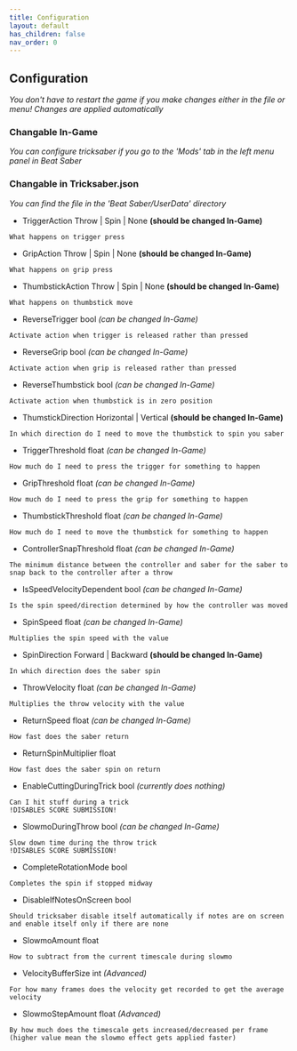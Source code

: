```yaml
---
title: Configuration
layout: default
has_children: false
nav_order: 0
---
```

## Configuration
*You don't have to restart the game if you make changes either in the file or menu! Changes are applied automatically*
### Changable In-Game
*You can configure tricksaber if you go to the 'Mods' tab in the left menu panel in Beat Saber*
### Changable in Tricksaber.json
*You can find the file in the 'Beat Saber/UserData' directory*
- TriggerAction <span class="variable-type enum">Throw | Spin | None</span> **(should be changed In-Game)**
```
What happens on trigger press
```
- GripAction <span class="variable-type enum">Throw | Spin | None</span> **(should be changed In-Game)**
```
What happens on grip press
```
- ThumbstickAction <span class="variable-type enum">Throw | Spin | None</span> **(should be changed In-Game)**
```
What happens on thumbstick move
```
- ReverseTrigger <span class="variable-type bool">bool</span> *(can be changed In-Game)*
```
Activate action when trigger is released rather than pressed
```
- ReverseGrip <span class="variable-type bool">bool</span> *(can be changed In-Game)*
```
Activate action when grip is released rather than pressed
```
- ReverseThumbstick <span class="variable-type bool">bool</span> *(can be changed In-Game)*
```
Activate action when thumbstick is in zero position
```
- ThumstickDirection <span class="variable-type enum">Horizontal | Vertical</span> **(should be changed In-Game)**
```
In which direction do I need to move the thumbstick to spin you saber
```
- TriggerThreshold <span class="variable-type float">float</span> *(can be changed In-Game)*
```
How much do I need to press the trigger for something to happen
```
- GripThreshold <span class="variable-type float">float</span> *(can be changed In-Game)*
```
How much do I need to press the grip for something to happen
```
- ThumbstickThreshold <span class="variable-type float">float</span> *(can be changed In-Game)*
```
How much do I need to move the thumbstick for something to happen
```
- ControllerSnapThreshold <span class="variable-type float">float</span> *(can be changed In-Game)*
```
The minimum distance between the controller and saber for the saber to snap back to the controller after a throw
```
- IsSpeedVelocityDependent <span class="variable-type bool">bool</span> *(can be changed In-Game)*
```
Is the spin speed/direction determined by how the controller was moved
```
- SpinSpeed <span class="variable-type float">float</span> *(can be changed In-Game)*
```
Multiplies the spin speed with the value
```
- SpinDirection <span class="variable-type enum">Forward | Backward</span> **(should be changed In-Game)**
```
In which direction does the saber spin
```
- ThrowVelocity <span class="variable-type float">float</span> *(can be changed In-Game)*
```
Multiplies the throw velocity with the value
```
- ReturnSpeed <span class="variable-type float">float</span> *(can be changed In-Game)*
```
How fast does the saber return
```
- ReturnSpinMultiplier <span class="variable-type float">float</span>
```
How fast does the saber spin on return
```
- EnableCuttingDuringTrick <span class="variable-type bool">bool</span> *(currently does nothing)*
```
Can I hit stuff during a trick
!DISABLES SCORE SUBMISSION!
```
- SlowmoDuringThrow <span class="variable-type bool">bool</span> *(can be changed In-Game)*
```
Slow down time during the throw trick
!DISABLES SCORE SUBMISSION!
```
- CompleteRotationMode <span class="variable-type bool">bool</span>
```
Completes the spin if stopped midway
```
- DisableIfNotesOnScreen <span class="variable-type bool">bool</span>
```
Should tricksaber disable itself automatically if notes are on screen and enable itself only if there are none
```
- SlowmoAmount <span class="variable-type float">float</span>
```
How to subtract from the current timescale during slowmo
```
- VelocityBufferSize <span class="variable-type int">int</span> *(Advanced)*
```
For how many frames does the velocity get recorded to get the average velocity
```
- SlowmoStepAmount <span class="variable-type float">float</span> *(Advanced)*
```
By how much does the timescale gets increased/decreased per frame (higher value mean the slowmo effect gets applied faster)
```